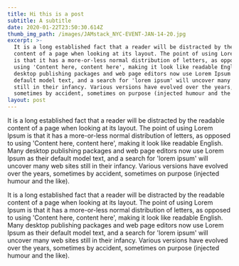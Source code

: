 ```yaml
---
title: Hi this is a post
subtitle: A subtitle
date: 2020-01-22T23:50:30.614Z
thumb_img_path: /images/JAMstack_NYC-EVENT-JAN-14-20.jpg
excerpt: >-
  It is a long established fact that a reader will be distracted by the readable
  content of a page when looking at its layout. The point of using Lorem Ipsum
  is that it has a more-or-less normal distribution of letters, as opposed to
  using 'Content here, content here', making it look like readable English. Many
  desktop publishing packages and web page editors now use Lorem Ipsum as their
  default model text, and a search for 'lorem ipsum' will uncover many web sites
  still in their infancy. Various versions have evolved over the years,
  sometimes by accident, sometimes on purpose (injected humour and the like).
layout: post
---
```

It is a long established fact that a reader will be distracted by the readable content of a page when looking at its layout. The point of using Lorem Ipsum is that it has a more-or-less normal distribution of letters, as opposed to using 'Content here, content here', making it look like readable English. Many desktop publishing packages and web page editors now use Lorem Ipsum as their default model text, and a search for 'lorem ipsum' will uncover many web sites still in their infancy. Various versions have evolved over the years, sometimes by accident, sometimes on purpose (injected humour and the like).

It is a long established fact that a reader will be distracted by the readable content of a page when looking at its layout. The point of using Lorem Ipsum is that it has a more-or-less normal distribution of letters, as opposed to using 'Content here, content here', making it look like readable English. Many desktop publishing packages and web page editors now use Lorem Ipsum as their default model text, and a search for 'lorem ipsum' will uncover many web sites still in their infancy. Various versions have evolved over the years, sometimes by accident, sometimes on purpose (injected humour and the like).
